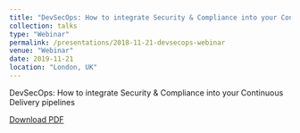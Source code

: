 ```yaml
---
title: "DevSecOps: How to integrate Security & Compliance into your Continuous Delivery pipelines"
collection: talks
type: "Webinar"
permalink: /presentations/2018-11-21-devsecops-webinar
venue: "Webinar"
date: 2019-11-21
location: "London, UK"
---
```


DevSecOps: How to integrate Security & Compliance into your Continuous Delivery pipelines

[Download PDF](/files/Micro%20Focus%20-%20DevSecOps%20and%20Continuous%20Delivery.pdf)
